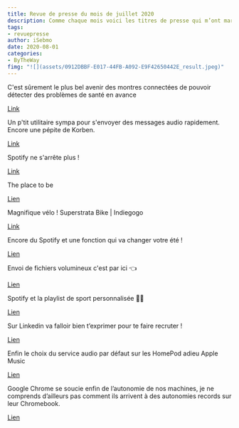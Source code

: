 ```yaml
---
title: Revue de presse du mois de juillet 2020
description: Comme chaque mois voici les titres de presse qui m’ont marqué. 
tags: 
- revuepresse
author: iSebmo
date: 2020-08-01
categories: 
- ByTheWay
fimg: "![](assets/0912DBBF-E017-44FB-A092-E9F42650442E_result.jpeg)"
--- 
```

C'est sûrement le plus bel avenir des montres connectées de pouvoir détecter des problèmes de santé en avance 

[Link](http://feedproxy.google.com/~r/Frandroid/~3/FJti7EazIlE/741426_votre-apple-watch-pourrait-detecter-les-symptomes-du-covid-19-avant-vous)

Un p'tit utilitaire sympa pour s'envoyer des messages audio rapidement. Encore une pépite de Korben. 

[Link](https://korben.info/envoyer-recevoir-message-audio.html)

Spotify ne s'arrête plus !

[Link](https://www.theverge.com/2020/7/21/21332584/spotify-video-podcasts-feature-upload)

The place to be

[Lien](https://www.theverge.com/2020/7/15/21325966/google-gmail-g-suite-chat-rooms-meet-integration-redesign)

Magnifique vélo ! Superstrata Bike | Indiegogo

[Link](https://www.indiegogo.com/projects/superstrata-bike#/ "Superstrata Bike | Indiegogo")

Encore du Spotify et une fonction qui va changer votre été !

[Lien](https://www.presse-citron.net/spotify-presente-soundtrack-your-workout-une-nouvelle-facon-de-creer-une-playlist-personnalisee/)

Envoi de fichiers volumineux c'est par ici 👈 

[Lien](https://korben.info/envoyer-fichier-p2p-sharedrop.html)

Spotify et la playlist de sport personnalisée 🏋️‍♀️ 

[Lien](https://www.theverge.com/2020/7/8/21315952/spotify-workout-playlist-customize-launch)

Sur Linkedin va falloir bien t’exprimer pour te faire recruter !

[Lien](https://www.presse-citron.net/voila-pourquoi-linkedin-permet-desormais-dajouter-un-enregistrement-audio-a-son-profil/)

Enfin le choix du service audio par défaut sur les HomePod adieu Apple Music 

[Lien](https://www.macworld.com/article/3564376/report-homepod-beta-adds-the-option-to-select-default-music-podcast-audiobook-service.html#tk.rss_all)

Google Chrome se soucie enfin de l’autonomie de nos machines, je ne comprends d’ailleurs pas comment ils arrivent à des autonomies records sur leur Chromebook.

[Lien](http://feedproxy.google.com/~r/Frandroid/~3/Nc8cpfHFiGg/732028_google-chrome-veut-augmenter-significativement-lautonomie-de-votre-batterie)